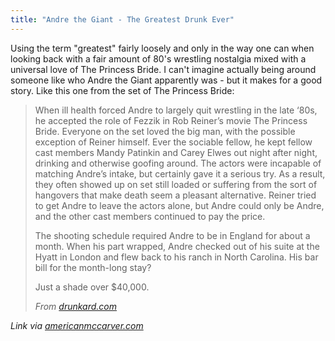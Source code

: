 ```yaml
---
title: "Andre the Giant - The Greatest Drunk Ever"
---
```

<p>Using the term "greatest" fairly loosely and only in the way one can when looking back with a fair amount of 80's wrestling nostalgia mixed with a universal love of The Princess Bride. I can't imagine actually being around someone like who Andre the Giant apparently was - but it makes for a good story. Like this one from the set of The Princess Bride:</p>
<blockquote><p>When ill health forced Andre to largely quit wrestling in the late ‘80s, he accepted the role of Fezzik in Rob Reiner’s movie The Princess Bride. Everyone on the set loved the big man, with the possible exception of Reiner himself. Ever the sociable fellow, he kept fellow cast members Mandy Patinkin and Carey Elwes out night after night, drinking and otherwise goofing around. The actors were incapable of matching Andre’s intake, but certainly gave it a serious try. As a result, they often showed up on set still loaded or suffering from the sort of hangovers that make death seem a pleasant alternative. Reiner tried to get Andre to leave the actors alone, but Andre could only be Andre, and the other cast members continued to pay the price.</p>
<p>The shooting schedule required Andre to be in England for about a month. When his part wrapped, Andre checked out of his suite at the Hyatt in London and flew back to his ranch in North Carolina. His bar bill for the month-long stay?</p>
<p>Just a shade over $40,000.</p>
<p><cite>From <a href="http://www.drunkard.com/issues/10_06/10_06_andre_giant.html">drunkard.com</a></cite></p></blockquote>
<p><em>Link via <a href="http://americanmccarver.com/post/8190425032">americanmccarver.com</a></em></p>
